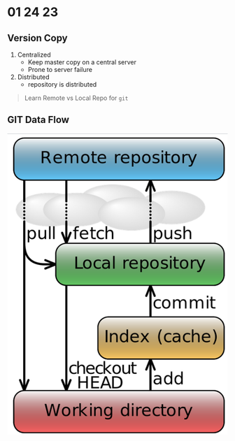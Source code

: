 # 01 24 23
## Version Copy
1. Centralized
	+ Keep master copy on a central server 
	+ Prone to server failure
2. Distributed
	+ repository is distributed

> Learn Remote vs Local Repo for `git`

## GIT Data Flow

![git_df](../img/git_df.png)

